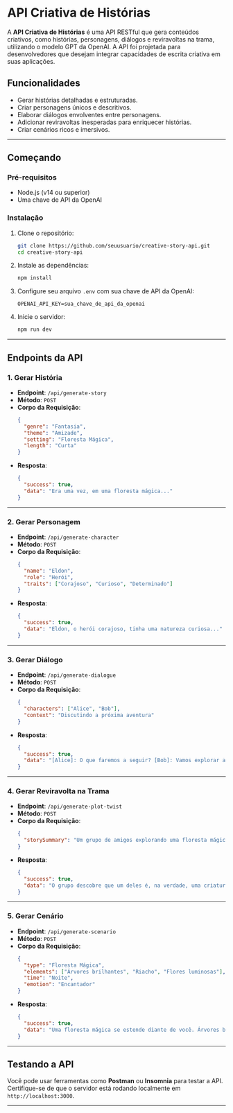 
# API Criativa de Histórias

A **API Criativa de Histórias** é uma API RESTful que gera conteúdos criativos, como histórias, personagens, diálogos e reviravoltas na trama, utilizando o modelo GPT da OpenAI. A API foi projetada para desenvolvedores que desejam integrar capacidades de escrita criativa em suas aplicações.

## Funcionalidades
- Gerar histórias detalhadas e estruturadas.
- Criar personagens únicos e descritivos.
- Elaborar diálogos envolventes entre personagens.
- Adicionar reviravoltas inesperadas para enriquecer histórias.
- Criar cenários ricos e imersivos.

---

## Começando

### Pré-requisitos
- Node.js (v14 ou superior)
- Uma chave de API da OpenAI

### Instalação
1. Clone o repositório:
   ```bash
   git clone https://github.com/seuusuario/creative-story-api.git
   cd creative-story-api
   ```
2. Instale as dependências:
   ```bash
   npm install
   ```
3. Configure seu arquivo `.env` com sua chave de API da OpenAI:
   ```env
   OPENAI_API_KEY=sua_chave_de_api_da_openai
   ```
4. Inicie o servidor:
   ```bash
   npm run dev
   ```

---

## Endpoints da API

### 1. **Gerar História**
- **Endpoint**: `/api/generate-story`
- **Método**: `POST`
- **Corpo da Requisição**:
  ```json
  {
    "genre": "Fantasia",
    "theme": "Amizade",
    "setting": "Floresta Mágica",
    "length": "Curta"
  }
  ```
- **Resposta**:
  ```json
  {
    "success": true,
    "data": "Era uma vez, em uma floresta mágica..."
  }
  ```

---

### 2. **Gerar Personagem**
- **Endpoint**: `/api/generate-character`
- **Método**: `POST`
- **Corpo da Requisição**:
  ```json
  {
    "name": "Eldon",
    "role": "Herói",
    "traits": ["Corajoso", "Curioso", "Determinado"]
  }
  ```
- **Resposta**:
  ```json
  {
    "success": true,
    "data": "Eldon, o herói corajoso, tinha uma natureza curiosa..."
  }
  ```

---

### 3. **Gerar Diálogo**
- **Endpoint**: `/api/generate-dialogue`
- **Método**: `POST`
- **Corpo da Requisição**:
  ```json
  {
    "characters": ["Alice", "Bob"],
    "context": "Discutindo a próxima aventura"
  }
  ```
- **Resposta**:
  ```json
  {
    "success": true,
    "data": "[Alice]: O que faremos a seguir? [Bob]: Vamos explorar a caverna ali perto."
  }
  ```

---

### 4. **Gerar Reviravolta na Trama**
- **Endpoint**: `/api/generate-plot-twist`
- **Método**: `POST`
- **Corpo da Requisição**:
  ```json
  {
    "storySummary": "Um grupo de amigos explorando uma floresta mágica."
  }
  ```
- **Resposta**:
  ```json
  {
    "success": true,
    "data": "O grupo descobre que um deles é, na verdade, uma criatura mágica."
  }
  ```

---

### 5. **Gerar Cenário**
- **Endpoint**: `/api/generate-scenario`
- **Método**: `POST`
- **Corpo da Requisição**:
  ```json
  {
    "type": "Floresta Mágica",
    "elements": ["Árvores brilhantes", "Riacho", "Flores luminosas"],
    "time": "Noite",
    "emotion": "Encantador"
  }
  ```
- **Resposta**:
  ```json
  {
    "success": true,
    "data": "Uma floresta mágica se estende diante de você. Árvores brilhantes emanam uma luz suave, iluminando um riacho que reflete as estrelas. Flores luminosas decoram o chão, criando uma atmosfera encantadora e misteriosa sob a luz da lua."
  }
  ```

---

## Testando a API
Você pode usar ferramentas como **Postman** ou **Insomnia** para testar a API. Certifique-se de que o servidor está rodando localmente em `http://localhost:3000`.

---